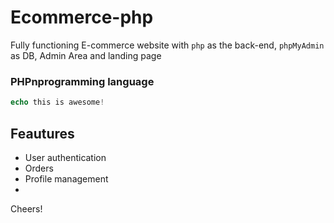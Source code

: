 # Ecommerce-php
Fully functioning E-commerce website with `php` as the back-end, `phpMyAdmin` as DB, Admin Area and landing page

### PHPnprogramming language

```php
echo this is awesome!
```

## Feautures
- User authentication
- Orders
- Profile management
- 


Cheers!

